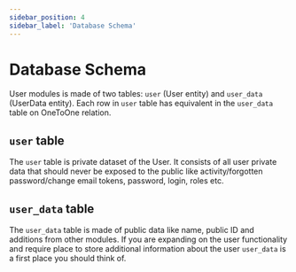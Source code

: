 ```yaml
---
sidebar_position: 4
sidebar_label: 'Database Schema'
---
```


# Database Schema

User modules is made of two tables: `user` (User entity) and `user_data` (UserData entity). Each row in `user` table
has equivalent in the `user_data` table on OneToOne relation.

## `user` table

The `user` table is private dataset of the User. It consists of all user private data that should never be exposed to
the public like activity/forgotten password/change email tokens, password, login, roles etc.

## `user_data` table

The `user_data` table is made of public data like name, public ID and additions from other modules. If you are expanding
on the user functionality and require place to store additional information about the user `user_data` is a first place
you should think of.